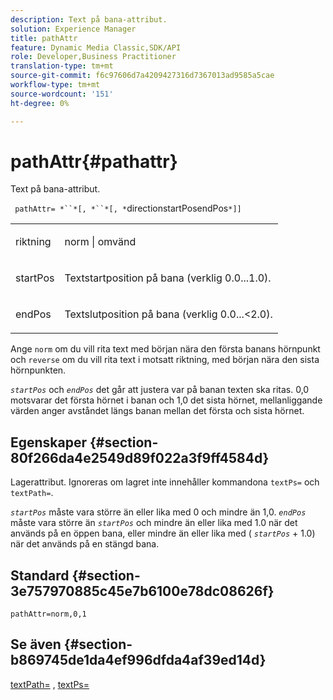 ```yaml
---
description: Text på bana-attribut.
solution: Experience Manager
title: pathAttr
feature: Dynamic Media Classic,SDK/API
role: Developer,Business Practitioner
translation-type: tm+mt
source-git-commit: f6c97606d7a4209427316d7367013ad9585a5cae
workflow-type: tm+mt
source-wordcount: '151'
ht-degree: 0%

---
```



# pathAttr{#pathattr}

Text på bana-attribut.

` pathAttr= *``*[, *``*[, *`directionstartPosendPos`*]]`

<table id="simpletable_EC76095316AF4F07B1DDCC0D72B814CF"> 
 <tr class="strow"> 
  <td class="stentry"> <p> <span class="varname"> riktning  </span> </p> </td> 
  <td class="stentry"> <p> <span class="codeph"> norm  </span> |  <span class="codeph"> omvänd  </span> </p> </td> 
 </tr> 
 <tr class="strow"> 
  <td class="stentry"> <p> <span class="varname"> startPos  </span> </p> </td> 
  <td class="stentry"> <p>Textstartposition på bana (verklig 0.0...1.0). </p> </td> 
 </tr> 
 <tr class="strow"> 
  <td class="stentry"> <p> <span class="varname"> endPos  </span> </p> </td> 
  <td class="stentry"> <p>Textslutposition på bana (verklig 0.0...&lt;2.0). </p> </td> 
 </tr> 
</table>

Ange `norm` om du vill rita text med början nära den första banans hörnpunkt och `reverse` om du vill rita text i motsatt riktning, med början nära den sista hörnpunkten.

*`startPos`* och  *`endPos`* det går att justera var på banan texten ska ritas. 0,0 motsvarar det första hörnet i banan och 1,0 det sista hörnet, mellanliggande värden anger avståndet längs banan mellan det första och sista hörnet.

## Egenskaper {#section-80f266da4e2549d89f022a3f9ff4584d}

Lagerattribut. Ignoreras om lagret inte innehåller kommandona `textPs=` och `textPath=`.

*`startPos`* måste vara större än eller lika med 0 och mindre än 1,0.  *`endPos`* måste vara större än  *`startPos`* och mindre än eller lika med 1.0 när det används på en öppen bana, eller mindre än eller lika med (  *`startPos`* + 1.0) när det används på en stängd bana.

## Standard {#section-3e757970885c45e7b6100e78dc08626f}

`pathAttr=norm,0,1`

## Se även {#section-b869745de1da4ef996dfda4af39ed14d}

[textPath=](../../../../../is-api/http-ref/image-serving-api-ref/c-http-protocol-reference/c-command-reference/r-textpath.md#reference-b09cc0902dff4725bdb54d5da4076ccd) ,  [textPs=](../../../../../is-api/http-ref/image-serving-api-ref/c-http-protocol-reference/c-command-reference/r-textps.md#reference-4209a2a6169f44278da2647cfb0cd767)
